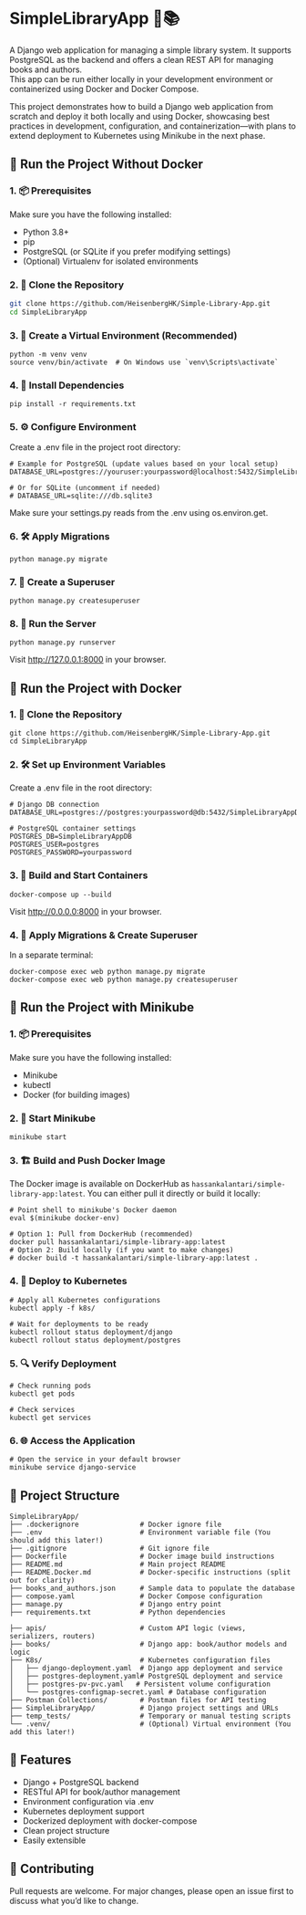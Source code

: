 # SimpleLibraryApp 🐳📚

A Django web application for managing a simple library system. It supports PostgreSQL as the backend and offers a clean REST API for managing books and authors.  
This app can be run either locally in your development environment or containerized using Docker and Docker Compose.

This project demonstrates how to build a Django web application from scratch and deploy it both locally and using Docker, showcasing best practices in development, configuration, and containerization—with plans to extend deployment to Kubernetes using Minikube in the next phase.


## 🌱 Run the Project Without Docker

### 1. 📦 Prerequisites

Make sure you have the following installed:

- Python 3.8+
- pip
- PostgreSQL (or SQLite if you prefer modifying settings)
- (Optional) Virtualenv for isolated environments


### 2. 🔄 Clone the Repository

```bash
git clone https://github.com/HeisenbergHK/Simple-Library-App.git
cd SimpleLibraryApp
```

### 3. 🧪 Create a Virtual Environment (Recommended)
```
python -m venv venv
source venv/bin/activate  # On Windows use `venv\Scripts\activate`
```

### 4. 📜 Install Dependencies
```
pip install -r requirements.txt
```

### 5. ⚙️ Configure Environment
Create a .env file in the project root directory:
```
# Example for PostgreSQL (update values based on your local setup)
DATABASE_URL=postgres://youruser:yourpassword@localhost:5432/SimpleLibraryAppDB

# Or for SQLite (uncomment if needed)
# DATABASE_URL=sqlite:///db.sqlite3
```

Make sure your settings.py reads from the .env using os.environ.get.

### 6. 🛠 Apply Migrations
```
python manage.py migrate
```

### 7. 👤 Create a Superuser
```
python manage.py createsuperuser
```

### 8. 🚀 Run the Server
```
python manage.py runserver
```
Visit http://127.0.0.1:8000 in your browser.

## 🐳 Run the Project with Docker

### 1. 📂 Clone the Repository
```
git clone https://github.com/HeisenbergHK/Simple-Library-App.git
cd SimpleLibraryApp
```

### 2. 🛠 Set up Environment Variables
Create a .env file in the root directory:
```
# Django DB connection
DATABASE_URL=postgres://postgres:yourpassword@db:5432/SimpleLibraryAppDB

# PostgreSQL container settings
POSTGRES_DB=SimpleLibraryAppDB
POSTGRES_USER=postgres
POSTGRES_PASSWORD=yourpassword
```

### 3. 🧱 Build and Start Containers
```
docker-compose up --build
```
Visit http://0.0.0.0:8000 in your browser.

### 4. 🔁 Apply Migrations & Create Superuser
In a separate terminal:
```
docker-compose exec web python manage.py migrate
docker-compose exec web python manage.py createsuperuser
```

## 🚢 Run the Project with Minikube

### 1. 📦 Prerequisites

Make sure you have the following installed:
- Minikube
- kubectl
- Docker (for building images)

### 2. 🔄 Start Minikube
```
minikube start
```

### 3. 🏗️ Build and Push Docker Image
The Docker image is available on DockerHub as `hassankalantari/simple-library-app:latest`. You can either pull it directly or build it locally:

```
# Point shell to minikube's Docker daemon
eval $(minikube docker-env)

# Option 1: Pull from DockerHub (recommended)
docker pull hassankalantari/simple-library-app:latest
# Option 2: Build locally (if you want to make changes)
# docker build -t hassankalantari/simple-library-app:latest .
```

### 4. 🚀 Deploy to Kubernetes
```
# Apply all Kubernetes configurations
kubectl apply -f k8s/

# Wait for deployments to be ready
kubectl rollout status deployment/django
kubectl rollout status deployment/postgres
```

### 5. 🔍 Verify Deployment
```
# Check running pods
kubectl get pods

# Check services
kubectl get services
```

### 6. 🌐 Access the Application
```
# Open the service in your default browser
minikube service django-service
```

## 📁 Project Structure
```
SimpleLibraryApp/
├── .dockerignore               # Docker ignore file
├── .env                        # Environment variable file (You should add this later!)
├── .gitignore                  # Git ignore file
├── Dockerfile                  # Docker image build instructions
├── README.md                   # Main project README
├── README.Docker.md            # Docker-specific instructions (split out for clarity)
├── books_and_authors.json      # Sample data to populate the database
├── compose.yaml                # Docker Compose configuration
├── manage.py                   # Django entry point
├── requirements.txt            # Python dependencies

├── apis/                       # Custom API logic (views, serializers, routers)
├── books/                      # Django app: book/author models and logic
├── K8s/                        # Kubernetes configuration files
│   ├── django-deployment.yaml  # Django app deployment and service
│   ├── postgres-deployment.yaml# PostgreSQL deployment and service
│   ├── postgres-pv-pvc.yaml   # Persistent volume configuration
│   └── postgres-configmap-secret.yaml # Database configuration
├── Postman Collections/        # Postman files for API testing
├── SimpleLibraryApp/           # Django project settings and URLs
├── temp_tests/                 # Temporary or manual testing scripts
└── .venv/                      # (Optional) Virtual environment (You add this later!)
```

## 🧠 Features
- Django + PostgreSQL backend
- RESTful API for book/author management
- Environment configuration via .env
- Kubernetes deployment support
- Dockerized deployment with docker-compose
- Clean project structure
- Easily extensible

## 🤝 Contributing
Pull requests are welcome. For major changes, please open an issue first to discuss what you’d like to change.